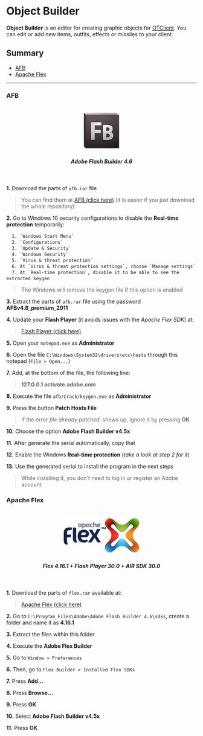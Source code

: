 # Object Builder

**Object Builder** is an editor for creating graphic objects for [OTClient](https://github.com/ottools/ObjectBuilder). You can edit or add new items, outfits, effects or missiles to your client.

## Summary

* [AFB](#afb)
* [Apache Flex](#apache-flex)
<!-- * [How to compile](#how-to-compile) -->

---

### AFB

<p align="center">
  <br>
  <img src="./assets/img/logo_afb.png"/>
    <h5 align="center"><i>Adobe Flash Builder 4.6</i></h5>
  <br>
</p>

<!-- [video] -->

**1.** Download the parts of `afb.rar` file
> You can find them at [AFB (click here)](./afb) (it is easier if you just download the whole repository)

**2.** Go to Windows 10 security configurations to disable the **Real-time protection** temporarily:
```
  1. `Windows Start Menu`
  2. `Configurations`
  3. `Update & Security`
  4. `Windows Security`
  5. `Virus & threat protection`
  6. At `Virus & threat protection settings`, choose `Manage settings`
  7. At `Real-time protection`, disable it to be able to see the extracted keygen
```
> The Windows will remove the keygen file if this option is enabled

**3.** Extract the parts of `afb.rar` file using the password **AFBv4.6_premium_2011**

**4.** Update your **Flash Player** (it avoids issues with the *Apache Flex SDK*) at:
> [Flash Player (click here)](https://get.adobe.com/flashplayer/)

**5.** Open your `notepad.exe` as **Administrator**

**6.** Open the file `C:\Windows\System32\drivers\etc\hosts` through this notepad (`File > Open...`)

**7.** Add, at the bottom of the file, the following line:
> **127.0.0.1 activate.adobe.com**

**8.** Execute the file `afb/Crack/keygen.exe` as **Administrator**

**9.** Press the button **Patch Hosts File**
> If the error *file already patched.* shows up, ignore it by pressing **OK**

**10.** Choose the option **Adobe Flash Builder v4.5x**

**11.** After generate the serial automatically, copy that

**12.** Enable the Windows **Real-time protection** (*take a look at step 2 for it*)

**13.** Use the generated serial to install the program in the next steps
> While installing it, you don't need to log in or register an Adobe account



### Apache Flex

<p align="center">
  <br>
  <img src="./assets/img/logo_apacheflex.png"/>
    <h5 align="center"><i>Flex 4.16.1 + Flash Player 30.0 + AIR SDK 30.0</i></h5>
  <br>
</p>

<!-- [video] -->

**1.** Download the parts of `flex.rar` available at:
> [Apache Flex (click here)](...)

**2.** Go to `C:\Program Files\Adobe\Adobe Flash Builder 4.6\sdks`, create a folder and name it as **4.16.1**

**3.** Extract the files within this folder

**4.** Execute the **Adobe Flex Builder**

**5.** Go to `Window > Preferences`

**6.** Then, go to `Flex Builder > Installed Flex SDKs`

**7.** Press **Add...**

**8.** Press **Browse...**

**9.** Press **OK**

**10.** Select **Adobe Flash Builder v4.5x**

**11.** Press **OK**



<!-- ### How to compile -->

<!-- [video] -->
